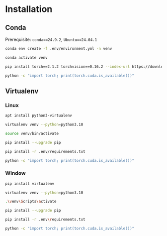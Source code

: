 # Installation

## Conda
Prerequisite: `conda==24.9.2`, `Ubuntu==24.04.1`
```bash
conda env create -f .env/environment.yml -n venv
```
```bash
conda activate venv
```
```bash
pip install torch==2.1.2 torchvision==0.16.2 --index-url https://download.pytorch.org/whl/cu118  --force
```
```bash
python -c "import torch; print(torch.cuda.is_available())"
```

## Virtualenv

### Linux
```bash
apt install python3-virtualenv
```
```bash
virtualenv venv --python=python3.10
```
```bash
source venv/bin/activate
```
```bash
pip install --upgrade pip
```
```bash
pip install -r .env/requirements.txt
```
```bash
python -c "import torch; print(torch.cuda.is_available())"
```

### Window
```bash
pip install virtualenv
```
```bash
virtualenv venv --python=python3.10
```
```bash
.\venv\Scripts\activate
```
```bash
pip install --upgrade pip
```
```bash
pip install -r .env\requirements.txt
```
```bash
python -c "import torch; print(torch.cuda.is_available())"
```